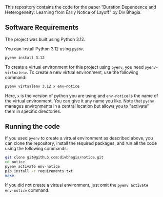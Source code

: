 
This repository contains the code for the paper "Duration Dependence and Heterogeneity: Learning from Early Notice of Layoff" by Div Bhagia. 

## Software Requirements

The project was built using Python 3.12.

You can install Python 3.12 using `pyenv`.
```bash
pyenv install 3.12
```
To create a virtual environment for this project using `pyenv`, you need `pyenv-virtualenv`. To create a new virtual environment, use the following command:
```bash
pyenv virtualenv 3.12.x env-notice
```
Here, `x` is the version of python you are using and `env-notice` is the name of the virtual environment. You can give it any name you like. Note that `pyenv` manages environments in a central location but allows you to "activate" them in specific directories. 

## Running the code

If you used `pyenv` to create a virtual environment as described above, you can clone the repository, install the required packages, and run all the code using the following commands:
```bash
git clone git@github.com:divbhagia/notice.git
cd notice
pyenv activate env-notice
pip install -r requirements.txt
make 
```
If you did not create a virtual environment, just omit the `pyenv activate env-notice` command.









